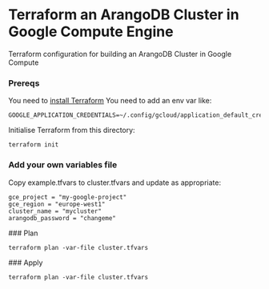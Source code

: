 Terraform an ArangoDB Cluster in Google Compute Engine
======================================================

Terraform configuration for building an ArangoDB Cluster in Google Compute

### Prereqs

You need to [install Terraform](https://www.terraform.io/intro/getting-started/install.html)
You need to add an env var like:

    GOOGLE_APPLICATION_CREDENTIALS=~/.config/gcloud/application_default_credentials.json

Initialise Terraform from this directory:

    terraform init

### Add your own variables file

Copy example.tfvars to cluster.tfvars and update as appropriate:

    gce_project = "my-google-project"
    gce_region = "europe-west1"
    cluster_name = "mycluster"
    arangodb_password = "changeme"
    
### Plan

    terraform plan -var-file cluster.tfvars

### Apply

    terraform plan -var-file cluster.tfvars
